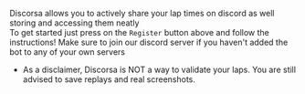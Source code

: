 Discorsa allows you to actively share your lap times on discord as well storing and accessing them neatly\
To get started just press on the `Register` button above and follow the instructions! Make sure to join our discord server if you haven't added the bot to any of your own servers

* As a disclaimer, Discorsa is NOT a way to validate your laps. You are still advised to save replays and real screenshots.